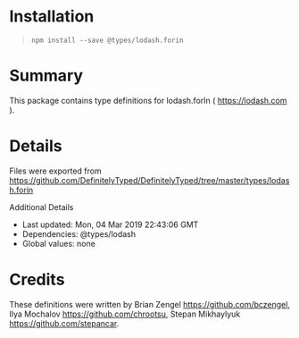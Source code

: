 # Installation
> `npm install --save @types/lodash.forin`

# Summary
This package contains type definitions for lodash.forIn ( https://lodash.com ).

# Details
Files were exported from https://github.com/DefinitelyTyped/DefinitelyTyped/tree/master/types/lodash.forin

Additional Details
 * Last updated: Mon, 04 Mar 2019 22:43:06 GMT
 * Dependencies: @types/lodash
 * Global values: none

# Credits
These definitions were written by Brian Zengel <https://github.com/bczengel>, Ilya Mochalov <https://github.com/chrootsu>, Stepan Mikhaylyuk <https://github.com/stepancar>.
